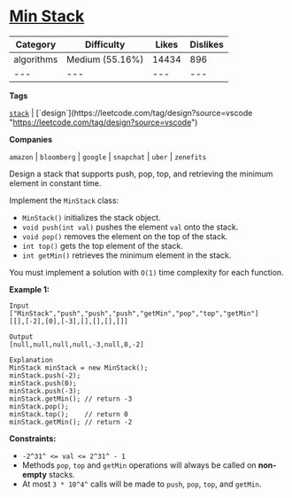 [Min Stack](https://leetcode.com/problems/min-stack/description/ "https://leetcode.com/problems/min-stack/description/")
========================================================================================================================

| Category | Difficulty | Likes | Dislikes |
| --- |  --- |  --- |  --- |
| algorithms | Medium (55.16%) | 14434 | 896 |
| --- |  --- |  --- |  --- |

**Tags**

[`stack`](https://leetcode.com/tag/stack?source=vscode "https://leetcode.com/tag/stack?source=vscode") | [`design`](https://leetcode.com/tag/design?source=vscode "https://leetcode.com/tag/design?source=vscode")

**Companies**

`amazon` | `bloomberg` | `google` | `snapchat` | `uber` | `zenefits`

Design a stack that supports push, pop, top, and retrieving the minimum element in constant time.

Implement the `MinStack` class:

-   `MinStack()` initializes the stack object.
-   `void push(int val)` pushes the element `val` onto the stack.
-   `void pop()` removes the element on the top of the stack.
-   `int top()` gets the top element of the stack.
-   `int getMin()` retrieves the minimum element in the stack.

You must implement a solution with `O(1)` time complexity for each function.

**Example 1:**

```
Input
["MinStack","push","push","push","getMin","pop","top","getMin"]
[[],[-2],[0],[-3],[],[],[],[]]

Output
[null,null,null,null,-3,null,0,-2]

Explanation
MinStack minStack = new MinStack();
minStack.push(-2);
minStack.push(0);
minStack.push(-3);
minStack.getMin(); // return -3
minStack.pop();
minStack.top();    // return 0
minStack.getMin(); // return -2
```

**Constraints:**

-   `-2^31^ <= val <= 2^31^ - 1`
-   Methods `pop`, `top` and `getMin` operations will always be called on **non-empty** stacks.
-   At most `3 * 10^4^` calls will be made to `push`, `pop`, `top`, and `getMin`.